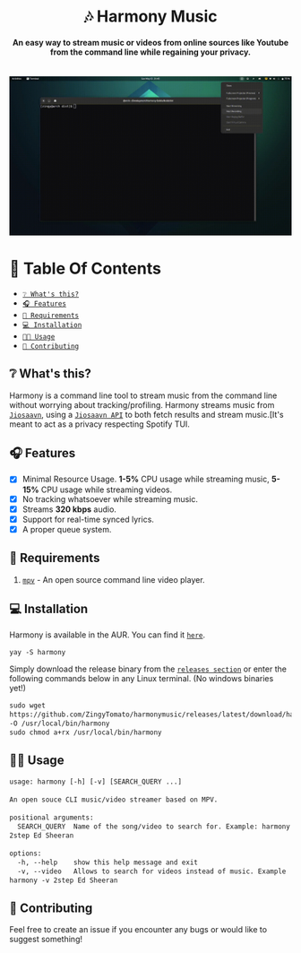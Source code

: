<div align="center">
<h1>🎶 Harmony Music</h1>
<h4>An easy way to stream music or videos from online sources like Youtube from the command line while regaining your privacy.</h4>
</div>

<div align="center" width="60%" height="auto">
  <br>
    <img src="showcase/2022-05-15 21-45-16.gif">
</div>

# 📖 Table Of Contents

* [`❔ What's this?`](#-whats-this)
* [`🎧 Features`](#-features)
* [`📜 Requirements`](#-requirements)
* [`💻 Installation`](#-installation)
* [`👨‍🔧 Usage`](#-usage)
* [`🏥 Contributing`](#-contributing)

## ❔ What's this?

Harmony is a command line tool to stream music from the command line without worrying about tracking/profiling. Harmony streams music from [`Jiosaavn`](https://jiosaavn.com), using a [`Jiosaavn API`](https://github.com/sumitkolhe/jiosaavn-api) to both fetch results and stream music.[It's meant to act as a privacy respecting Spotify TUI.
 
## 🎧 Features

- [x] Minimal Resource Usage. **1-5%** CPU usage while streaming music, **5-15%** CPU usage while streaming videos.
- [x] No tracking whatsoever while streaming music.
- [x] Streams **320 kbps** audio.
- [x] Support for real-time synced lyrics.
- [x] A proper queue system. 

## 📜 Requirements

1. [`mpv`](https://mpv.io) - An open source command line video player.

## 💻 Installation

Harmony is available in the AUR. You can find it [`here`](https://aur.archlinux.org/packages/harmony).

```
yay -S harmony
```

Simply download the release binary from the [`releases section`](https://github.com/ZingyTomato/harmonymusic/releases) or enter the following commands below in any Linux terminal. (No windows binaries yet!)

```
sudo wget https://github.com/ZingyTomato/harmonymusic/releases/latest/download/harmony -O /usr/local/bin/harmony
sudo chmod a+rx /usr/local/bin/harmony
```

## 👨‍🔧 Usage

```
usage: harmony [-h] [-v] [SEARCH_QUERY ...]

An open souce CLI music/video streamer based on MPV.

positional arguments:
  SEARCH_QUERY  Name of the song/video to search for. Example: harmony 2step Ed Sheeran

options:
  -h, --help    show this help message and exit
  -v, --video   Allows to search for videos instead of music. Example harmony -v 2step Ed Sheeran
```

## 🏥 Contributing

Feel free to create an issue if you encounter any bugs or would like to suggest something!

